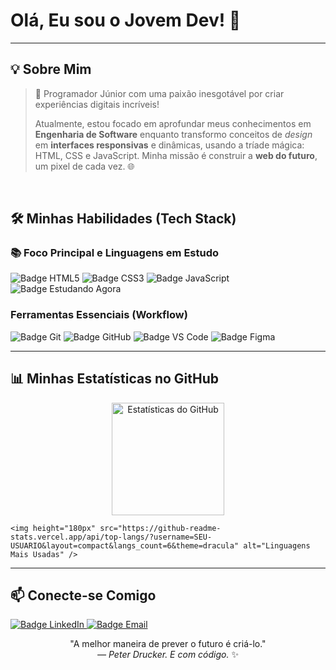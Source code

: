 <p align="center">
    <h1>Olá, Eu sou o Jovem Dev! 👋</h1> 
    


---

## 💡 Sobre Mim

> 🚀 Programador Júnior com uma paixão inesgotável por criar experiências digitais incríveis!
> 
> Atualmente, estou focado em aprofundar meus conhecimentos em **Engenharia de Software** enquanto transformo conceitos de *design* em **interfaces responsivas** e dinâmicas, usando a tríade mágica: HTML, CSS e JavaScript. Minha missão é construir a **web do futuro**, um pixel de cada vez. 🌐

<br> 

## 🛠️ Minhas Habilidades (Tech Stack)

### 📚 Foco Principal e Linguagens em Estudo

<img src="https://img.shields.io/badge/HTML5-E34F26?style=for-the-badge&logo=html5&logoColor=white" alt="Badge HTML5" />
<img src="https://img.shields.io/badge/CSS3-1572B6?style=for-the-badge&logo=css3&logoColor=white" alt="Badge CSS3" />
<img src="https://img.shields.io/badge/JavaScript-F7DF1E?style=for-the-badge&logo=javascript&logoColor=black" alt="Badge JavaScript" />
<img src="https://img.shields.io/badge/Estudando-Progresso-blue?style=for-the-badge&logo=data:image/svg+xml;base64,PHN2ZyB4bWxucz0iaHR0cDovL3d3dy53My5vcmcvMjAwMC9zdmciIHZpZXdCb3g9IjAgMCAyNCAyNCI+PHBhdGggZmlsbD0iI2ZmZmZmZiIgZD0iTTEwIDYuMTJMMTAgMTBMMTAgMjJMOCAxNkw2IDIyTDggMTYgTDggMTJIMzEgNEwxMCA2LjEyTDEwIDExTDIwIDExTDIwIDEwTDIyIDEwTDIwIDJMOCAxOEwxMCA2LjEyTDMgNkw2IDIyTDUgNEwxMCA2LjEyWk04IDEyTDIyIDEwTDIwIDJMOCAxOEwxMCA2LjEyTDMgNkw2IDIyTDUgNEwxMCA2LjEyWiIvPjwvc3ZnPg==&logoColor=white" alt="Badge Estudando Agora" />


### Ferramentas Essenciais (Workflow)

<img src="https://img.shields.io/badge/Git-F05032?style=for-the-badge&logo=git&logoColor=white" alt="Badge Git" />
<img src="https://img.shields.io/badge/GitHub-100000?style=for-the-badge&logo=github&logoColor=white" alt="Badge GitHub" />
<img src="https://img.shields.io/badge/VS%20Code-007ACC?style=for-the-badge&logo=visual-studio-code&logoColor=white" alt="Badge VS Code" />
<img src="https://img.shields.io/badge/Figma-F24E1E?style=for-the-badge&logo=figma&logoColor=white" alt="Badge Figma" />

<br>

---

## 📊 Minhas Estatísticas no GitHub

<p align="center">
    <img height="180px" src="https://github-readme-stats.vercel.app/api?username=SEU-USUARIO&show_icons=true&theme=dracula&include_all_commits=true&count_private=true" alt="Estatísticas do GitHub" />
    
    <img height="180px" src="https://github-readme-stats.vercel.app/api/top-langs/?username=SEU-USUARIO&layout=compact&langs_count=6&theme=dracula" alt="Linguagens Mais Usadas" />
</p>

---

## 📫 Conecte-se Comigo

<a href="www.linkedin.com/in/kauan-araujoo" target="_blank">
    <img src="https://img.shields.io/badge/-LinkedIn-%230077B5?style=for-the-badge&logo=linkedin&logoColor=white" alt="Badge LinkedIn" />
</a>

<a href="kauazinhoeu62@gmail.com" target="_blank">
    <img src="https://img.shields.io/badge/-Email-D14836?style=for-the-badge&logo=gmail&logoColor=white" alt="Badge Email" />
</a>

<br>

<p align="center">
    "A melhor maneira de prever o futuro é criá-lo." <br>
    <i>— Peter Drucker. E com código.</i> ✨
</p>
